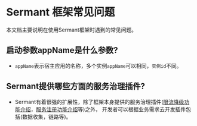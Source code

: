 # Sermant 框架常见问题

本文档主要说明在使用Sermant框架时遇到的常见问题。

## 启动参数appName是什么参数?

- `appName`表示宿主应用的名称，多个实例`appName`可以相同，`实例id`不同。

## Sermant提供哪些方面的服务治理插件?

- Sermant有着很强的扩展性，除了框架本身提供的服务治理插件([限流降级功能介绍](../plugin/flowcontrol.md)，[服务注册功能介绍](../plugin/service-registry.md)等)之外， 开发者可以根据业务需求去开发插件包括(数据收集，链路等)。

